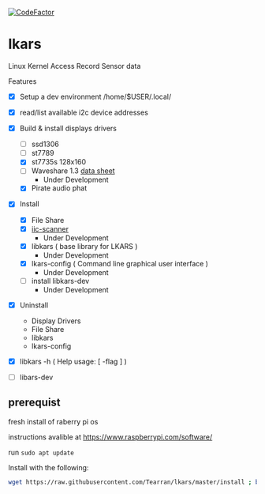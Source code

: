 [![CodeFactor](https://www.codefactor.io/repository/github/tearran/lkars/badge)](https://www.codefactor.io/repository/github/tearran/lkars)

# lkars
Linux Kernel Access Record Sensor data

Features
- [x] Setup a dev environment /home/$USER/.local/
- [x] read/list available i2c device  addresses
- [x] Build & install displays drivers
   - [ ] ssd1306
   - [ ] st7789
   - [x] st7735s 128x160
   - [ ] Waveshare 1.3 [data sheet](https://www.waveshare.com/wiki/File:ST7789_Datasheet.pdf)
      - Under Development
   - [x] Pirate audio phat

- [x] Install
   - [x] File Share
   - [x] [iic-scanner](https://github.com/Tearran/iic-scanner)
      - Under Development
   - [x] libkars ( base library for LKARS )
      - Under Development
   - [x] lkars-config ( Command line graphical user interface )
      - Under Development
   - [ ] install libkars-dev
      - Under Development
- [x] Uninstall
   - Display Drivers
   - File Share
   - libkars
   - lkars-config

- [x] libkars -h ( Help usage: [ -flag ] )
- [ ] libars-dev
## prerequist

fresh install of raberry pi os

instructions avalible at https://www.raspberrypi.com/software/

run `sudo apt update`

Install with the following:
```bash
wget https://raw.githubusercontent.com/Tearran/lkars/master/install ; bash install
```
